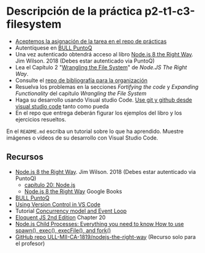 # Descripción de la práctica p2-t1-c3-filesystem

* [Aceptemos la asignación de la tarea en el repo de prácticas](https://github.com/ULL-MII-SYTWS-1920/practicas)
* Autentíquese en [BULL PuntoQ](https://www.ull.es/servicios/biblioteca/servicios/puntoq/)
* Una vez autenticado obtendrá acceso al libro [Node.js 8 the Right Way](https://proquest-safaribooksonline-com.accedys2.bbtk.ull.es/9781680505344). Jim Wilson. 2018 (Debes estar autenticado via PuntoQ) 
* Lea el Capítulo 2 "[Wrangling the File System](https://proquest-safaribooksonline-com.accedys2.bbtk.ull.es/book/web-development/9781680505344/part-idot-getting-up-to-speed-on-nodedotjs-8/chp_filesystem_html)" de *Node.JS The Right Way*. 
* Consulte el [repo de bibliografía para la organización](https://github.com/ULL-MII-SYTWS-1920/books-shared)
* Resuelva los problemas en la secciones *Fortifying the code* y *Expanding Functionality* del capítulo *Wrangling the File System*
* Haga su desarrollo usando Visual studio Code. [Use git y github desde visual studio code](https://code.visualstudio.com/docs/editor/versioncontrol) tanto como pueda
* En el repo que entrega deberán figurar los ejemplos del libro y los ejercicios resueltos.

<!--
* Lea el [capítulo 20: Node.js](http://eloquentjavascript.net/2nd_edition/20_node.html) de la Segunda Edición (¡no la tercera!) del libro Eloquent JavaScript
* Añada a su repo un servidor de ficheros estáticos como el que se describe en la sección *A simple file server* del capítulo 20 (Node.js) de la Segunda Edición del libro Eloquent JavaScript
-->

En el `README.md` escriba un tutorial sobre lo que ha aprendido. Muestre imágenes o vídeos de su desarrollo con Visual Studio Code.

## Recursos

* [Node.js 8 the Right Way](https://proquest-safaribooksonline-com.accedys2.bbtk.ull.es/9781680505344). Jim Wilson. 2018 (Debes estar autenticado via PuntoQ) 
    * [capítulo 20: Node.js](http://eloquentjavascript.net/2nd_edition/20_node.html) 
    * [Node.js 8 the Right Way](https://books.google.es/books?id=oA9QDwAAQBAJ&lpg=PT96&ots=-mLQPlvsSj&dq=should%20ldjclient%20emit%20a%20close%20event&hl=es&pg=PP1#v=onepage&q=should%20ldjclient%20emit%20a%20close%20event&f=false) Google Books
* [BULL PuntoQ](https://www.ull.es/servicios/biblioteca/servicios/puntoq/)
* [Using Version Control in VS Code](https://code.visualstudio.com/docs/editor/versioncontrol)
* Tutorial [Concurrency model and Event Loop](https://developer.mozilla.org/en-US/docs/Web/JavaScript/EventLoop)
* [Eloquent JS 2nd Edition](http://eloquentjavascript.net/2nd_edition/) Chapter 20
* [Node.js Child Processes: Everything you need to know How to use spawn(), exec(), execFile(), and fork()](https://medium.freecodecamp.org/node-js-child-processes-everything-you-need-to-know-e69498fe970a)
* [GitHub repo ULL-MII-CA-1819/nodejs-the-right-way](https://github.com/ULL-MII-CA-1819/nodejs-the-right-way) (Recurso solo para el profesor)
